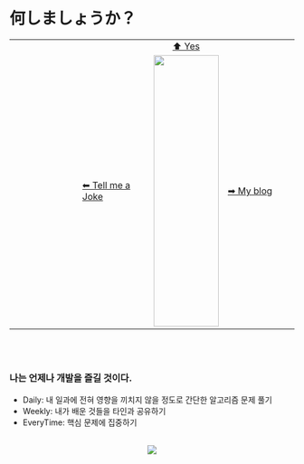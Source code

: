 # 何しましょうか？


<table align='center'>
  <tr>
  <td rowspan='4' style='padding: 0 0'>
  <img src="https://1.bp.blogspot.com/-xaonqRhznpo/YAk7AcyadYI/AAAAAAAAA5M/xSRRPu70b_QGQq_rShHW2SuMhwDuO_cRACLcBGAsYHQ/s0/GIF.gif" alt=''/>
  </td>
  </tr>
  <tr>
  <td style='width:25%'>
  </td>
    <td style='width:15%' align='center'>
     <a href="https://fallout.fandom.com/wiki/Noodle_cup_(Fallout_4)" rel="noreferrer">⬆ Yes</a>
    </td>
     <td style='width:25%'>
    </td>
  </tr>
  <tr>
  <td  style='width:25%'>
    <a href="https://github.com/SpookyJelly" rel="noreferrer">⬅ Tell me a Joke</a>
  </td>
  <td>
     <img src="https://blogger.googleusercontent.com/img/a/AVvXsEgB-tX43NXwywL2tc40-0O77h5sjMgwrLUP-kDicj69O7S688XaK2uYhBQHoikX46yqB_qfeAbNEJl0p7zsIhxZPMBPz01HrG35VFOsW8b2R6ZYqj9HRuKeQYKFi9wDyeISw9OLGK7Wa_JeugbUeTdNGQch4lErzJ2ba2K-kaQW2IGzlFLgvoDoDfzs=s1600" alt='' style='width:12vw; height:12vh'>
  </td>
  <td  style='width:25%'>
    <a href="https://spookyjelly.tistory.com/" rel="noreferrer">➡ My blog</a>
  </td>
  </tr>
 </table>
 
 
 <br/>
  <br/>

### 나는 언제나 개발을 즐길 것이다.

<ul>
  <li>Daily: 내 일과에 전혀 영향을 끼치지 않을 정도로 간단한 알고리즘 문제 풀기</li>
  <li>Weekly: 내가 배운 것들을 타인과 공유하기</li>
  <li>EveryTime: 핵심 문제에 집중하기</li>
</ul>

<br/>

<div align='center'>
<a href="https://hits.seeyoufarm.com"><img src="https://hits.seeyoufarm.com/api/count/incr/badge.svg?url=https%3A%2F%2Fgithub.com%2FSpookyJelly%2Fhit-counter&count_bg=%2379C83D&title_bg=%23555555&icon=&icon_color=%23E7E7E7&title=hits&edge_flat=false"/></a>
</div>
